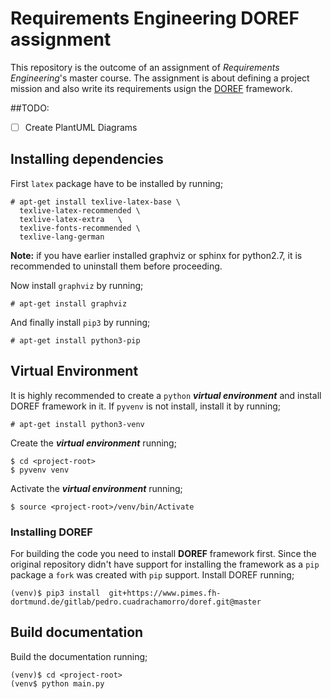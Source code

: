 # Requirements Engineering DOREF assignment

This repository is the outcome of an assignment of *Requirements Engineering*'s
master course. The assignment is about defining a project mission and also write
its requirements usign the
[DOREF](https://www.pimes.fh-dortmund.de/gitlab/re-research-group/doref)
framework.

##TODO:

- [ ] Create PlantUML Diagrams

## Installing dependencies

First ```latex``` package have to be installed by running;

```
# apt-get install texlive-latex-base \
  texlive-latex-recommended	\
  texlive-latex-extra	\
  texlive-fonts-recommended	\
  texlive-lang-german

```
**Note:** if you have earlier installed graphviz or sphinx for python2.7, it is recommended to uninstall them before proceeding.

Now install ```graphviz``` by running;

```
# apt-get install graphviz
```

And finally install ```pip3``` by running;

```
# apt-get install python3-pip
```

## Virtual Environment

It is highly recommended to create a ```python``` ***virtual environment*** and
install DOREF framework in it. If ```pyvenv``` is not install, install it by
running;

```
# apt-get install python3-venv
```

Create the ***virtual environment*** running;

```
$ cd <project-root>
$ pyvenv venv
```

Activate the ***virtual environment*** running;

```
$ source <project-root>/venv/bin/Activate
```

### Installing DOREF

For building the code you need to install **DOREF** framework first. Since
the original repository didn't have support for installing the framework as
a ```pip``` package a ```fork``` was created with ```pip``` support. Install
DOREF running;

```
(venv)$ pip3 install  git+https://www.pimes.fh-dortmund.de/gitlab/pedro.cuadrachamorro/doref.git@master
```

## Build documentation

Build the documentation running;

```
(venv)$ cd <project-root>
(venv$ python main.py
```
